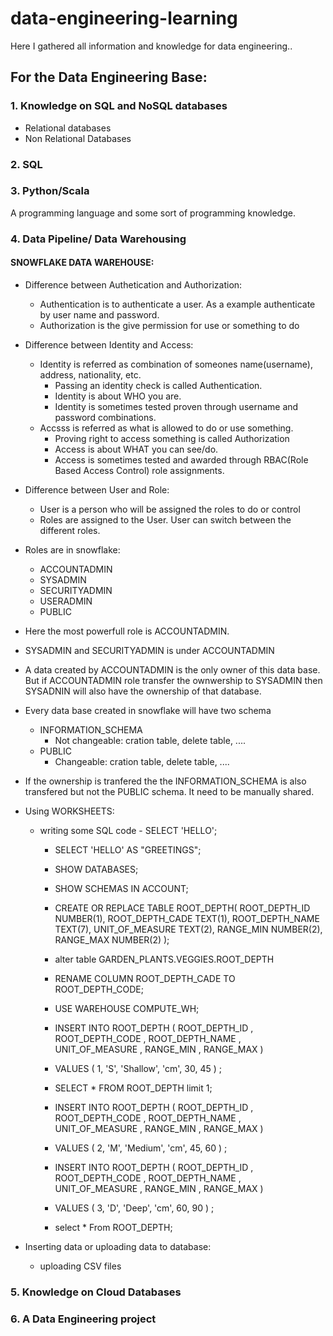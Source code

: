 # data-engineering-learning
Here I gathered all information and knowledge for data engineering..
## For the Data Engineering Base:
### 1. Knowledge on SQL and NoSQL databases
- Relational databases
- Non Relational Databases

### 2. SQL

### 3. Python/Scala
A programming language and some sort of programming knowledge.

### 4. Data Pipeline/ Data Warehousing
#### SNOWFLAKE DATA WAREHOUSE:
- Difference between Authetication and Authorization:
  - Authentication is to authenticate a user. As a example authenticate by user name and password.
  - Authorization is the give permission for use or something to do
- Difference between Identity and Access:
  - Identity is referred as combination of someones name(username), address, nationality, etc.
    - Passing an identity check is called Authentication.
    - Identity is about WHO you are.
    - Identity is sometimes tested proven through username and password  combinations.
  - Accsss is referred as what is allowed to do or use something.
    - Proving  right to access something is called Authorization
    - Access is about WHAT you can see/do.
    - Access is sometimes tested and awarded through RBAC(Role Based Access Control) role assignments.
- Difference between User and Role:
  - User is a person who will be assigned the roles to do or control
  - Roles are assigned to the User. User can switch between the different roles.
- Roles are in snowflake:
  - ACCOUNTADMIN
  - SYSADMIN 
  - SECURITYADMIN
  - USERADMIN
  - PUBLIC
- Here the most powerfull role is ACCOUNTADMIN.
- SYSADMIN and SECURITYADMIN is under ACCOUNTADMIN
- A data created by ACCOUNTADMIN is the only owner of this data base. But if  ACCOUNTADMIN role transfer the ownwership to SYSADMIN then SYSADNIN will also have the ownership of that database. 
- Every data base created in snowflake will have two schema
  - INFORMATION_SCHEMA
     - Not changeable: cration table, delete table, ....
  - PUBLIC 
     - Changeable: cration table, delete table, ....
- If the ownership is tranfered the the INFORMATION_SCHEMA is also transfered but not the PUBLIC schema. It need to be manually shared. 
- Using WORKSHEETS:
  - writing some SQL code
    	- SELECT 'HELLO';
	- SELECT 'HELLO' AS "GREETINGS";
	- SHOW DATABASES;
	- SHOW SCHEMAS IN ACCOUNT;
	- CREATE OR REPLACE TABLE ROOT_DEPTH(
    ROOT_DEPTH_ID NUMBER(1),
    ROOT_DEPTH_CADE TEXT(1),
    ROOT_DEPTH_NAME TEXT(7),
    UNIT_OF_MEASURE TEXT(2),
    RANGE_MIN NUMBER(2),
    RANGE_MAX NUMBER(2)
    );
    
	- alter table GARDEN_PLANTS.VEGGIES.ROOT_DEPTH 
	- RENAME COLUMN ROOT_DEPTH_CADE TO ROOT_DEPTH_CODE;
	- USE WAREHOUSE COMPUTE_WH;

	- INSERT INTO ROOT_DEPTH (
	ROOT_DEPTH_ID ,
	ROOT_DEPTH_CODE ,
	ROOT_DEPTH_NAME ,
	UNIT_OF_MEASURE ,
	RANGE_MIN ,
	RANGE_MAX 
)

	- VALUES
(
    1,
    'S',
    'Shallow',
    'cm',
    30,
    45
)
;

	- SELECT * FROM ROOT_DEPTH
limit 1;

	- INSERT INTO ROOT_DEPTH (
	ROOT_DEPTH_ID ,
	ROOT_DEPTH_CODE ,
	ROOT_DEPTH_NAME ,
	UNIT_OF_MEASURE ,
	RANGE_MIN ,
	RANGE_MAX 
)

	- VALUES
(
    2,
    'M',
    'Medium',
    'cm',
    45,
    60
)
;


	- INSERT INTO ROOT_DEPTH (
	ROOT_DEPTH_ID ,
	ROOT_DEPTH_CODE ,
	ROOT_DEPTH_NAME ,
	UNIT_OF_MEASURE ,
	RANGE_MIN ,
	RANGE_MAX 
)

	- VALUES
(
    3,
    'D',
    'Deep',
    'cm',
    60,
    90
)
;

	- select * From ROOT_DEPTH;
	
- Inserting data or uploading data to database:
	- uploading CSV files
### 5. Knowledge on Cloud Databases

### 6. A Data Engineering project

